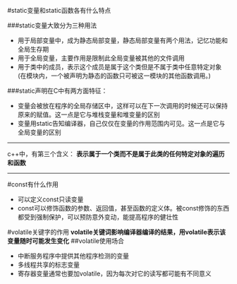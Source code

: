 #static变量和static函数各有什么特点

###static变量大致分为三种用法
* 用于局部变量中，成为静态局部变量，静态局部变量有两个用法，记忆功能和全局生存期
* 用于全局变量，主要作用是限制此全局变量被其他的文件调用
* 用于类中的成员，表示这个成员是属于这个类但是不属于类中任意特定对象(在模块内，一个被声明为静态的函数只可被这一模块的其他函数调用。)

###static声明在C中有两方面特征：
* 变量会被放在程序的全局存储区中，这样可以在下一次调用的时候还可以保持原来的赋值。这一点是它与堆栈变量和堆变量的区别
* 变量用static告知编译器，自己仅仅在变量的作用范围内可见。这一点是它与全局变量的区别

***
c++中，有第三个含义：
****表示属于一个类而不是属于此类的任何特定对象的遍历和函数****
***
#const有什么作用
* 可以定义const只读变量
* const可以修饰函数的参数、返回值，甚至函数的定义体。被const修饰的东西都受到强制保护，可以预防意外变动，能提高程序的健壮性


#volatile关键字的作用
**volatile关键词影响编译器编译的结果，用volatile表示该变量随时可能发生变化**
##volatile使用场合
* 中断服务程序中提供其他程序检测的变量
* 多线程共享的标志变量
* 寄存器变量通常也要加volatile，因为每次对它的读写都可能有不同意义